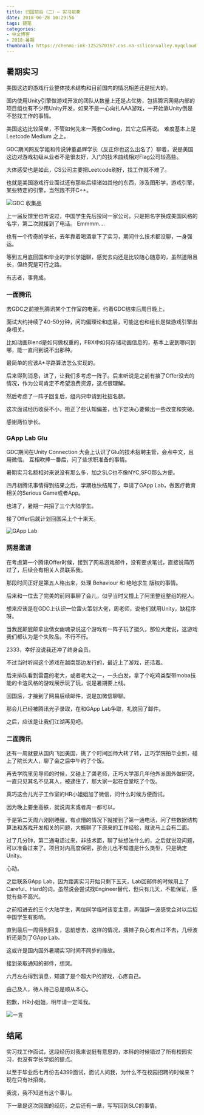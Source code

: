 ```yaml
---
title: 归国前后（二）— 实习前奏
date: 2018-06-28 10:29:56
tags: 随笔
categories: 
- 中文博客
- 2018·暑期
thumbnail: https://chenmi-ink-1252570167.cos.na-siliconvalley.myqcloud.com/Banner1.JPG
---
```


## 暑期实习

美国这边的游戏行业整体技术结构和目前国内的情况相差还是挺大的。 

国内使用Unity引擎做游戏开发的团队从数量上还是占优势，包括腾讯网易内部的项目组也有不少用Unity开发，如果不是一心向扎AAA游戏，一开始靠Unity倒是不愁找工作的事情。

美国这边比较简单，不管如何先来一两套Coding，其它之后再说。 难度基本上是Leetcode Medium 之上。
<!--more-->

GDC期间网友学姐和传说钟董晶辉学长（反正你也这么出名了）聊着，说是美国这边对游戏初级从业者不是很友好，入门的技术曲线相对Flag公司较高些。

大体感受也是如此，CS公司主要把Leetcode刷好，找工作就不难了。

也就是美国游戏行业面试还有那些后续诸如其他的东西，涉及图形学，游戏引擎，某些特定的引擎，当然跑不开C++。

![GDC 收集品](https://chenmi-ink-1252570167.cos.na-siliconvalley.myqcloud.com/GDCCollection.JPG)

上一届反馈里也听说过，中国学生先后投同一家公司，只是把名字换成美国风格的名字，第二次就接到了电话。 Emmmm....

也有一个传奇的学长，去年靠着喝酒拿下了实习，期间什么技术都没聊，一身强运。

等到五月底回国和毕业的学长学姐聊，感觉去向还是比较随心随意的，虽然道阻且长，但终究是可行之路。

有志者，事竟成。


### 一面腾讯

去GDC之前接到腾讯某个工作室的电面，约着GDC结束后周日晚上。

面试大约持续了40-50分钟，问的偏理论和底层，可能这也和组长是做游戏引擎出身相关。

比如动画Blend是如何做权重的，FBX中如何存储动画信息的，基本上说到哪问到哪，能一直问到说不出那种。

最简单的应该A*寻路算法怎么实现的。

后来得到消息，进了，让我们多考虑一阵子。后来听说是之前有接了Offer没去的情况，作为公司肯定不希望浪费资源，这点很理解。

然后考虑了一阵子回复后，组内只申请到社招名额。

这次面试经历收获不小，扭正了些认知偏差，也下定决心要做出一些改变和突破。

感谢两位学长。


### GApp Lab Glu

GDC期间在Unity Connection 大会上认识了Glu的技术招聘主管，会点中文，且用微信。 互相吹捧一番后，问了些求职准备的事情。

暑期实习名额相对来说没有那么多，加之SLC也不像NYC,SFO那么方便。

四月初腾讯事情得到结果之后，学期也快结尾了，申请了GApp Lab，做医疗教育相关的Serious Game或者App。

也进了，暑期一共招了三个大陆学生。

接了Offer后就计划回国呆上个十来天。

![GApp Lab](https://chenmi-ink-1252570167.cos.na-siliconvalley.myqcloud.com/Gapp.JPG)


### 网易邀请

在考虑第一个腾讯Offer时候，接到了网易游戏邮件，没有要求笔试，直接说简历过了，后续会有相关人员联系我。

那段时间正好是第五人格出来，处理 Behaviour 和 绝地求生 版权的事情。

后来和一位去了完美的前同事聊了会儿，似乎当时又撞上了阿里整组整组的挖人。

想来应该是在GDC上认识一位雷火策划大佬，周老师，说他们就用Unity，缺程序呀。

当我屁颠屁颠拿出倩女幽魂录说这个游戏有一阵子玩了挺久，那位大佬说，这游戏我们都认为是个失败品，不行不行。

2333，幸好没说我还冲了终身会员。

不过当时听闻这个游戏在越南那边发行的，最近上了游戏，还活着。

后来排队看到雷霆的老大，或者老大之一，一头白发，拿了个吃鸡类型带moba技能的卡渲风格的游戏展示玩了玩，说是暑期要上线。

回国后，才接到了网易后续邮件，说是加微信聊聊。

那会儿已经被腾讯光子录取，在和GApp Lab争取，礼貌回了邮件。

之后，应该是让我们江湖再见吧。


### 二面腾讯

还有一周就要从国内飞回美国，挑了个时间回师大转了转，正巧学院拍毕业照，碰上了院长大人，聊了会之后中午约了个饭。

再去学院里见导师的时候，又碰上了龚老师，正巧大学那几年他外派国外做研究，一直只见其名不见其人，被逮住了，那大家一起在食堂吃了个饭。

真巧这会儿光子工作室的HR小姐姐加了微信，问什么时候方便面试。

因为晚上要坐高铁，就说周末或者周一都可以。 

于是第二天周六刚刚睡醒，有点懵的情况下就接到了第一通电话，问了些数据结构算法和游戏开发相关的问题，大概聊了下原来的工作经验，就说马上会有二面。

过了几分钟，第二通电话过来，非技术面，聊了些想法什么的，之后就说没问题，可以准备过来了。项目对内高度保密，那会儿也不知道是什么类型，只是确定Unity。

心动。

之后联系GApp Lab，因为距离实习开始只剩下五天，Lab回邮件的时候用上了Careful、Hard的词，虽然说会尝试找Engineer替代，但只有几天，不能保证，感觉有些不高兴。

之前招进去的三个大陆学生，两位同学临时该变主意，再强辞一波感觉会对以后招中国学生有影响。

直到最后一周得到回复，思前想去，这样的情况，撂摊子良心有点过不去，几经波折还是到了GApp Lab。

这或许是国内国外暑期实习时间不同步的缘故。

接到录取通知的邮件，想哭。

六月左右得到消息，知道了是个超大IP的游戏，心疼自己。

由己及人，待人待己总是顺从本心。

抱歉，HR小姐姐，明年请一定叫我。

![一言](https://chenmi-ink-1252570167.cos.na-siliconvalley.myqcloud.com/Word.jpg)

## 结尾

实习找工作面试，这段经历对我来说挺有意思的，本科的时候错过了所有校园实习，也没有学长学姐的提点。

以至于毕业后七月份去4399面试，面试人问我，为什么不在校园招聘的时候来？ 现在只有社招岗。

我说，我不知道有这个事儿。


下一章是这次回国的经历，之后还有一章，写写回到SLC的事情。